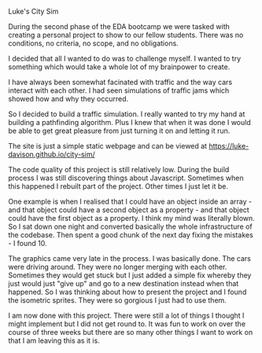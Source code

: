 Luke's City Sim

During the second phase of the EDA bootcamp we were tasked with creating a personal project to show to our fellow students.  There was no conditions, no criteria, no scope, and no obligations.

I decided that all I wanted to do was to challenge myself.  I wanted to try something which would take a whole lot of my brainpower to create.

I have always been somewhat facinated with traffic and the way cars interact with each other.  I had seen simulations of traffic jams which showed how and why they occurred.

So I decided to build a traffic simulation.  I really wanted to try my hand at building a pathfinding algorithm.  Plus I knew that when it was done I would be able to get great pleasure from just turning it on and letting it run.

The site is just a simple static webpage and can be viewed at https://luke-davison.github.io/city-sim/

The code quality of this project is still relatively low.  During the build process I was still discovering things about Javascript.  Sometimes when this happened I rebuilt part of the project.  Other times I just let it be.

One example is when I realised that I could have an object inside an array - and that object could have a second object as a property - and that object could have the first object as a property.  I think my mind was literally blown.  So I sat down one night and converted basically the whole infrastructure of the codebase.  Then spent a good chunk of the next day fixing the mistakes - I found 10.

The graphics came very late in the process.  I was basically done.  The cars were driving around.  They were no longer merging with each other.  Sometimes they would get stuck but I just added a simple fix whereby they just would just "give up" and go to a new destination instead when that happened.  So I was thinking about how to present the project and I found the isometric sprites.  They were so gorgious I just had to use them.

I am now done with this project.  There were still a lot of things I thought I might implement but I did not get round to.  It was fun to work on over the course of three weeks but there are so many other things I want to work on that I am leaving this as it is.
